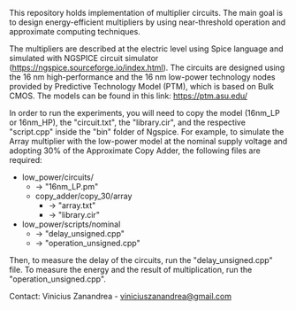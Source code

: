 This repository holds implementation of multiplier circuits. The main goal is to design energy-efficient multipliers by using near-threshold operation and approximate computing techniques.

The multipliers are described at the electric level using Spice language and simulated with NGSPICE circuit simulator (https://ngspice.sourceforge.io/index.html). The circuits are designed using the 16 nm high-performance and the 16 nm low-power technology nodes provided by Predictive Technology Model (PTM), which is based on Bulk CMOS. The models can be found in this link: https://ptm.asu.edu/

In order to run the experiments, you will need to copy the model (16nm_LP or 16nm_HP), the "circuit.txt", the "library.cir", and the respective "script.cpp" inside the "bin" folder of Ngspice. For example, to simulate the Array multiplier with the low-power model at the nominal supply voltage and adopting 30% of the Approximate Copy Adder, the following files are required: 
- low_power/circuits/
  - -> "16nm_LP.pm"
  - copy_adder/copy_30/array
    - -> "array.txt"
    - -> "library.cir"
- low_power/scripts/nominal
  - -> "delay_unsigned.cpp"
  - -> "operation_unsigned.cpp"

Then, to measure the delay of the circuits, run the "delay_unsigned.cpp" file. To measure the energy and the result of multiplication, run the "operation_unsigned.cpp".

Contact:
Vinicius Zanandrea - viniciuszanandrea@gmail.com
